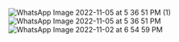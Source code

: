 ![WhatsApp Image 2022-11-05 at 5 36 51 PM (1)](https://user-images.githubusercontent.com/100860194/200158993-2adf0d5e-3819-46e8-9169-5a486d5d6e48.jpeg)
![WhatsApp Image 2022-11-05 at 5 36 51 PM](https://user-images.githubusercontent.com/100860194/200158997-d32d431b-5f6f-48f5-87b9-d303df9202f5.jpeg)
![WhatsApp Image 2022-11-02 at 6 54 59 PM](https://user-images.githubusercontent.com/100860194/200158999-3c28cd0b-78fa-4fb0-a4bb-34b4cc415550.jpeg)
